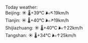 Today weather:  
Beijing: ☀️   🌡️+39°C 🌬️↖19km/h  
Tianjin: ☀️   🌡️+40°C 🌬️↗19km/h  
Shijiazhuang: ☀️   🌡️+40°C 🌬️↑22km/h  
Tangshan: ☀️   🌡️+34°C 🌬️↑25km/h  
